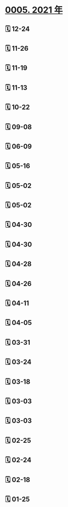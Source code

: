 # [0005. 2021 年](https://github.com/Tdahuyou/TNotes.footprints/tree/main/notes/0005.%202021%20%E5%B9%B4)

## 🗓 12-24

<Footprints :times="[2021, 12, 24, 22, 27]">
  <template #text-area>
    <p>互相吹B的小伙伴木得了</p>
    <p>这仨都开房去了</p>
    <p>考研顺利</p>
  </template>
  <template #image-list="{ openModal }">
    <img src="../assets/2025-02-16-13-18-14.png" @click="openModal(0)"/>
  </template>
</Footprints>

## 🗓 11-26

<Footprints :times="[2021, 11, 26, 22, 59]">
  <template #text-area>
    <p>实习俩月，喜糖却吃了仨回，都超好吃 😍😍😍</p>
    <p>今晚的公交，在学校门口停下时，等我的是一番景色，有点好看哈。</p>
    <p>实习期间。。。</p>
    <p>日常请假外出，导致相册一片绿。</p>
    <p>开始两周看了余华的活着 | 许三观卖血记，超赞，超赞，超赞，这里记录许三观卖血记的最后一句话：“这就叫屌毛出得比眉毛晚，长得倒比眉毛长。”</p>
    <p>每日回寝室后的视频日记持续记了俩月，不知几年后回看会是啥滋味。</p>
    <p>末班车打卡常客 ➕  1</p>
    <p>昨儿是上班以来体验最累的一天，回到寝室，直接把自个儿丢床上（澡都是早上起来洗的）。不过也正是那天得知这学期奖学金名单有我 🤩，扯平了，扯平了。</p>
    <p>最后，愿考研的朋友们，都能如愿上岸。</p>
    <p>。。。不早了，不写了，洗澡去。。。</p>
  </template>
  <template #image-list="{ openModal }">
    <img src="../assets/2025-02-16-13-18-40.png" @click="openModal(0)"/>
    <img src="../assets/2025-02-16-13-18-46.png" @click="openModal(1)"/>
    <img src="../assets/2025-02-16-13-18-52.png" @click="openModal(2)"/>
    <img src="../assets/2025-02-16-13-18-58.png" @click="openModal(3)"/>
    <img src="../assets/2025-02-16-13-19-02.png" @click="openModal(4)"/>
    <img src="../assets/2025-02-16-13-19-06.png" @click="openModal(5)"/>
    <img src="../assets/2025-02-16-13-19-10.png" @click="openModal(6)"/>
    <img src="../assets/2025-02-16-13-19-15.png" @click="openModal(7)"/>
    <img src="../assets/2025-02-16-13-19-20.png" @click="openModal(8)"/>
  </template>
</Footprints>

## 🗓 11-19

<Footprints :times="[2021, 11, 19, 22, 27]">
  <template #text-area>
    <p>想到明后天还得上课，下个月还得毕设答辩 ➕  实习周报 ➕  毕设论文 ➕  考证。</p>
    <p>就想起建桥老师的那句话“我们学校是很支持考研的”。</p>
    <p>把所有事儿都提前，就怕耽误你下学期的考研。😄😄😄</p>
  </template>
</Footprints>

## 🗓 11-13

<Footprints :times="[2021, 11, 13, 17, 7]">
  <template #text-area>
    <p>建桥公司：天冷了，又到了赚钱的季节。</p>
  </template>
  <template #image-list="{ openModal }">
    <img src="../assets/2025-02-16-13-21-11.png" @click="openModal(0)"/>
  </template>
</Footprints>

## 🗓 10-22

<Footprints :times="[2021, 10, 22, 22, 15]">
  <template #text-area>
    <p>室友过生日</p>
    <p>朋友圈先吃</p>
    <p>㊗️ 老黄</p>
    <p>一战成硕~</p>
  </template>
  <template #image-list="{ openModal }">
    <img src="../assets/2025-02-16-13-22-03.png" @click="openModal(0)"/>
  </template>
</Footprints>


## 🗓 09-08

<Footprints :times="[2021, 9, 8, 19, 1]">
  <template #text-area>
    <p>21天</p>
  </template>
  <template #image-list="{ openModal }">
    <img src="../assets/2025-02-16-13-22-51.png" @click="openModal(0)"/>
    <img src="../assets/2025-02-16-13-23-07.png" @click="openModal(1)"/>
  </template>
</Footprints>

## 🗓 06-09

<Footprints :times="[2021, 6, 9, 17, 21]">
  <template #text-area>
    <p>大三下，体测。</p>
    <hr />
    <p>1000m 4:04</p>
    <p>50m 6.8</p>
    <p>引体向上 9</p>
    <p>立定跳远 2.33</p>
    <p>坐位体前屈 10</p>
  </template>
  <template #image-list="{ openModal }">
    <img src="../assets/2025-02-16-13-23-53.png" @click="openModal(0)"/>
  </template>
</Footprints>

## 🗓 05-16

<Footprints :times="[2021, 5, 16, 16, 21]">
  <template #text-area>
    <p>落枕，一觉醒来！</p>
    <p>霍金同款脖子，你值得拥有。</p>
  </template>
</Footprints>

## 🗓 05-02

<Footprints :times="[2021, 5, 2, 17, 50]">
  <template #text-area>
    <p>俩百米冲刺选手</p>
    <p>下公交后</p>
    <p>全程跑</p>
  </template>
  <template #image-list="{ openModal }">
    <img src="../assets/2025-02-16-13-25-19.png" @click="openModal(0)"/>
    <img src="../assets/2025-02-16-13-25-24.png" @click="openModal(1)"/>
    <img src="../assets/2025-02-16-13-25-30.png" @click="openModal(2)"/>
    <img src="../assets/2025-02-16-13-25-35.png" @click="openModal(3)"/>
  </template>
</Footprints>

## 🗓 05-02

<Footprints :times="[2021, 5, 2, 12, 43]">
  <template #text-area>
    <p>这📸 技术，可还行</p>
  </template>
  <template #image-list="{ openModal }">
    <img src="../assets/2025-02-16-13-26-24.png" @click="openModal(0)"/>
  </template>
</Footprints>

## 🗓 04-30

<Footprints :times="[2021, 4, 30, 10, 42]">
  <template #text-area>
    <p>逛杭州动物园，碰巧看到饲养员给猴子投食</p>
    <p>最先来吃的，是身上肉最多，毛最密的，吃的时候，东挑挑，西挑挑，咬几口就丢了。。。</p>
    <p>其次偏瘦一些，身上有一些白斑，吃的显然就差了许多。。。</p>
    <p>最后来吃的，是用手撑着地爬过来的，因为它们的腿好像被打瘸了，这时候已经没啥像样的能吃的了。。。</p>
    <p>中途有个插曲，第一波猴子在进食的时候，有一只瘸猴撑着地爬了过去偷吃，结果被打了，由此，dahuyou第一次听到了猴儿的哭声。。。（当时看入迷了，忘记📸 了）</p>
    <p>这个景点，看了很久，回想起一部电影，好像是西班牙的《饥饿站台》。。。感觉好像</p>
  </template>
  <template #image-list="{ openModal }">
    <img src="../assets/2025-02-16-13-27-03.png" @click="openModal(0)"/>
    <img src="../assets/2025-02-16-13-27-07.png" @click="openModal(1)"/>
    <img src="../assets/2025-02-16-13-27-13.png" @click="openModal(2)"/>
  </template>
</Footprints>

## 🗓 04-30

<Footprints :times="[2021, 4, 30, 12, 54]">
  <template #text-area>
    <p>格局小了，忘记问价格了 🤦‍♂️🤦‍♂️🤦‍♂️</p>
  </template>
  <template #image-list="{ openModal }">
    <img src="../assets/2025-02-16-13-27-49.png" @click="openModal(0)"/>
    <img src="../assets/2025-02-16-13-27-56.png" @click="openModal(1)"/>
  </template>
</Footprints>

## 🗓 04-28

<Footprints :times="[2021, 4, 28, 23, 38]">
  <template #text-area>
    <p>昨晚突然很想来杭州，于是乎。。。</p>
    <p>没有和朋友提前说好，屁点攻略没做就。。。</p>
    <p>没想清楚后果就出发，果然，代价有点大，明后两天的ke，看来只能kuang了。。。</p>
    <p>旅舍环境很好，晚上公区没人的时候，在那学习，巨香。。。</p>
    <p>最后，无意间看到了一位素未谋面的朋友写下的心愿，巧了。。。</p>
  </template>
  <template #image-list="{ openModal }">
    <img src="../assets/2025-02-16-13-28-42.png" @click="openModal(0)"/>
    <img src="../assets/2025-02-16-13-28-48.png" @click="openModal(1)"/>
    <img src="../assets/2025-02-16-13-28-55.png" @click="openModal(2)"/>
    <img src="../assets/2025-02-16-13-29-00.png" @click="openModal(3)"/>
    <img src="../assets/2025-02-16-13-29-07.png" @click="openModal(4)"/>
    <img src="../assets/2025-02-16-13-29-13.png" @click="openModal(5)"/>
  </template>
</Footprints>

## 🗓 04-26

<Footprints :times="[2021, 4, 26, 16, 7]">
  <template #text-area>
    <p>连续 4 天没去自习室，打开选座页面，发现。。。居然今天已经学习5小时 😅😅😅</p>
  </template>
  <template #image-list="{ openModal }">
    <img src="../assets/2025-02-16-13-30-46.png" @click="openModal(0)"/>
  </template>
</Footprints>

## 🗓 04-11

<Footprints :times="[2021, 4, 11, 23, 4]">
  <template #text-area>
    <p>打开课表小程序，一个弹窗，猝不及防。。。</p>
    <p>点进去👀了👀 。。。</p>
    <p>有灵魂的生煎。。。</p>
    <p>明天就去吃你的灵魂。。。</p>
  </template>
  <template #image-list="{ openModal }">
    <img src="../assets/2025-02-16-13-31-26.png" @click="openModal(0)"/>
  </template>
</Footprints>

## 🗓 04-05

<Footprints :times="[2021, 4, 5, 23, 6]">
  <template #text-area>
    <p>看到一只大蚊子，我和室友的第一反应是来个特写。。。🤦‍♂️🤦‍♂️🤦‍♂️</p>
  </template>
  <template #image-list="{ openModal }">
    <img src="../assets/2025-02-16-13-31-53.png" @click="openModal(0)"/>
    <img src="../assets/2025-02-16-13-31-57.png" @click="openModal(1)"/>
    <img src="../assets/2025-02-16-13-32-02.png" @click="openModal(2)"/>
  </template>
</Footprints>

## 🗓 03-31

<Footprints :times="[2021, 3, 31, 0, 19]">
  <template #text-area>
    <p>泡在自习室，天真的以为夏天到了。。。。。。</p>
    <p>结果回寝的路上冻成傻🐶 。。。</p>
  </template>
  <template #image-list="{ openModal }">
    <img src="../assets/2025-02-16-13-32-52.png" @click="openModal(0)"/>
    <img src="../assets/2025-02-16-13-32-57.png" @click="openModal(1)"/>
    <img src="../assets/2025-02-16-13-33-02.png" @click="openModal(2)"/>
  </template>
</Footprints>

## 🗓 03-24

<Footprints :times="[2021, 3, 24, 18, 15]">
  <template #text-area>
    <p>看来</p>
    <p>励志视频</p>
    <p>也不顶用了</p>
  </template>
  <template #image-list="{ openModal }">
    <img src="../assets/2025-02-16-13-33-55.png" @click="openModal(0)"/>
    <img src="../assets/2025-02-16-13-34-03.png" @click="openModal(1)"/>
  </template>
  <template #other-info>定位：上海市 · 上海建桥学院图书馆</template>
</Footprints>

## 🗓 03-18

<Footprints :times="[2021, 3, 18, 14, 1]">
  <template #text-area>
    <p>21 年 3 月 18 日</p>
    <p>偷吃，被抓。。。。。</p>
  </template>
  <template #image-list="{ openModal }">
    <img src="../assets/2025-02-16-13-35-43.png" @click="openModal(0)"/>
    <img src="../assets/2025-02-16-13-35-47.png" @click="openModal(1)"/>
  </template>
</Footprints>

## 🗓 03-03

<Footprints :times="[2021, 3, 3, 22, 17]">
  <template #text-area>
    <p>今晚在学校的立业桥摔了个🐶吃 💩</p>
    <p>好在，姿势标准，动作优雅，仅掉了一滴血</p>
  </template>
  <template #image-list="{ openModal }">
    <img src="../assets/2025-02-16-13-36-24.png" @click="openModal(0)"/>
    <img src="../assets/2025-02-16-13-36-30.png" @click="openModal(1)"/>
    <img src="../assets/2025-02-16-13-36-34.png" @click="openModal(2)"/>
  </template>
</Footprints>

## 🗓 03-03

<Footprints :times="[2021, 3, 3, 12, 20]">
  <template #text-area>
    <p>抢位置时的我。。。  🎶   buff  加成！！！</p>
  </template>
  <template #image-list="{ openModal }">
    <img src="../assets/2025-02-16-13-37-26.png" @click="openModal(0)"/>
    <img src="../assets/2025-02-16-13-37-32.png" @click="openModal(1)"/>
    <img src="../assets/2025-02-16-13-37-37.png" @click="openModal(2)"/>
  </template>
</Footprints>

## 🗓 02-25

<Footprints :times="[2021, 2, 25, 0, 18]">
  <template #text-area>
    <p>听说过异地恋, 原来还有异地敬酒， 异地夹菜吃的...... 顶住呀各位, 醉倒磕掉门牙的事儿 体验一次  足以...... 足以......</p>
    <p>这哥丑照难得截到。。。 奉上奉上</p>
  </template>
  <template #image-list="{ openModal }">
    <img src="../assets/2025-02-16-13-39-36.png" @click="openModal(0)"/>
    <img src="../assets/2025-02-16-13-39-42.png" @click="openModal(1)"/>
    <img src="../assets/2025-02-16-13-39-47.png" @click="openModal(2)"/>
    <img src="../assets/2025-02-16-13-39-52.png" @click="openModal(3)"/>
  </template>
</Footprints>

## 🗓 02-24

<Footprints :times="[2021, 2, 24, 14, 52]">
  <template #text-area>
    <p>人间不值得，成年人的第一课，开始学习。</p>
    <p>🧐🧐🧐🧐🧐🧐</p>
  </template>
  <template #image-list="{ openModal }">
    <img src="../assets/2025-02-16-13-40-51.png" @click="openModal(0)"/>
  </template>
</Footprints>

## 🗓 02-18

<Footprints :times="[2021, 2, 18, 18, 29]">
  <template #text-area>
    <p>自我感觉良好系列。。。</p>
    <p>吃的时候才发现</p>
    <p>有，没有灵魂的；</p>
    <p>有，灵魂脱离肉体的；</p>
    <p>有，灵魂包裹两层肉体的；</p>
    <p>也有灵魂极其丰满的，以及匮乏的；</p>
    <p>就是没有好吃的，啊。。</p>
  </template>
  <template #image-list="{ openModal }">
    <img src="../assets/2025-02-16-13-41-26.png" @click="openModal(0)"/>
    <img src="../assets/2025-02-16-13-41-32.png" @click="openModal(1)"/>
  </template>
</Footprints>

## 🗓 01-25

<Footprints :times="[2021, 1, 25, 23, 19]">
  <template #text-area>
    <p>wu~~~</p>
  </template>
  <template #image-list="{ openModal }">
    <img src="../assets/2025-02-16-13-41-54.png" @click="openModal(0)"/>
  </template>
</Footprints>
